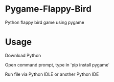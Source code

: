 # Pygame-Flappy-Bird
Python flappy bird game using pygame
# Usage
Download Python

Open command prompt, type in 'pip install pygame'

Run file via Python IDLE or another Python IDE
